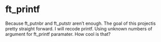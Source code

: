 # ft_printf
Because ft_putnbr and ft_putstr aren’t enough.  The goal of this projectis pretty straight forward. I will recode printf.  Using unknown numbers of argument for ft_printf paramater. How cool is that?

